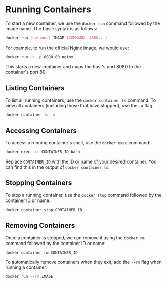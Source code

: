 # Running Containers

To start a new container, we use the `docker run` command followed by the image name. The basic syntax is as follows:

```bash
docker run [options] IMAGE [COMMAND] [ARG...]
```

For example, to run the official Nginx image, we would use:

```bash
docker run -d -p 8080:80 nginx
```

This starts a new container and maps the host's port 8080 to the container's port 80.

## Listing Containers

To list all running containers, use the `docker container ls` command. To view all containers (including those that have stopped), use the `-a` flag:

```bash
docker container ls -a
```

## Accessing Containers

To access a running container's shell, use the `docker exec` command:

```bash
docker exec -it CONTAINER_ID bash
```

Replace `CONTAINER_ID` with the ID or name of your desired container. You can find this in the output of `docker container ls`.

## Stopping Containers

To stop a running container, use the `docker stop` command followed by the container ID or name:

```bash
docker container stop CONTAINER_ID
```

## Removing Containers

Once a container is stopped, we can remove it using the `docker rm` command followed by the container ID or name:

```bash
docker container rm CONTAINER_ID
```

To automatically remove containers when they exit, add the `--rm` flag when running a container:

```bash
docker run --rm IMAGE
```